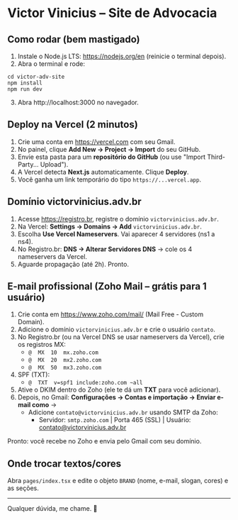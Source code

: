 # Victor Vinicius – Site de Advocacia

## Como rodar (bem mastigado)
1) Instale o Node.js LTS: https://nodejs.org/en (reinicie o terminal depois).
2) Abra o terminal e rode:
```
cd victor-adv-site
npm install
npm run dev
```
3) Abra http://localhost:3000 no navegador.

## Deploy na Vercel (2 minutos)
1) Crie uma conta em https://vercel.com com seu Gmail.
2) No painel, clique **Add New -> Project -> Import** do seu GitHub.
3) Envie esta pasta para um **repositório do GitHub** (ou use "Import Third-Party... Upload").
4) A Vercel detecta **Next.js** automaticamente. Clique **Deploy**.
5) Você ganha um link temporário do tipo `https://...vercel.app`.

## Domínio victorvinicius.adv.br
1) Acesse https://registro.br, registre o domínio `victorvinicius.adv.br`.
2) Na Vercel: **Settings -> Domains -> Add** `victorvinicius.adv.br`.
3) Escolha **Use Vercel Nameservers**. Vai aparecer 4 servidores (ns1 a ns4).
4) No Registro.br: **DNS -> Alterar Servidores DNS** -> cole os 4 nameservers da Vercel.
5) Aguarde propagação (até 2h). Pronto.

## E-mail profissional (Zoho Mail – grátis para 1 usuário)
1) Crie conta em https://www.zoho.com/mail/ (Mail Free - Custom Domain).
2) Adicione o domínio `victorvinicius.adv.br` e crie o usuário `contato`.
3) No Registro.br (ou na Vercel DNS se usar nameservers da Vercel), crie os registros MX:
   - `@  MX  10  mx.zoho.com`
   - `@  MX  20  mx2.zoho.com`
   - `@  MX  50  mx3.zoho.com`
4) SPF (TXT):
   - `@  TXT  v=spf1 include:zoho.com ~all`
5) Ative o DKIM dentro do Zoho (ele te dá um **TXT** para você adicionar).
6) Depois, no Gmail: **Configurações -> Contas e importação -> Enviar e-mail como** ->
   - Adicione `contato@victorvinicius.adv.br` usando SMTP da Zoho:
     - Servidor: `smtp.zoho.com` | Porta 465 (SSL) | Usuário: contato@victorvinicius.adv.br

Pronto: você recebe no Zoho e envia pelo Gmail com seu domínio.

## Onde trocar textos/cores
Abra `pages/index.tsx` e edite o objeto `BRAND` (nome, e-mail, slogan, cores) e as seções.

---
Qualquer dúvida, me chame. 🚀
